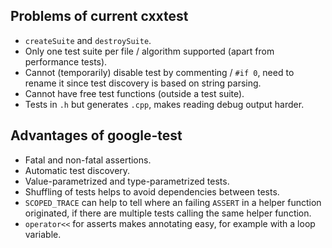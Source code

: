 ## Problems of current cxxtest

- `createSuite` and `destroySuite`.
- Only one test suite per file / algorithm supported (apart from performance tests).
- Cannot (temporarily) disable test by commenting / `#if 0`, need to rename it since test discovery is based on string parsing.
- Cannot have free test functions (outside a test suite).
- Tests in `.h` but generates `.cpp`, makes reading debug output harder.

## Advantages of google-test

- Fatal and non-fatal assertions.
- Automatic test discovery.
- Value-parametrized and type-parametrized tests.
- Shuffling of tests helps to avoid dependencies between tests.
- `SCOPED_TRACE` can help to tell where an failing `ASSERT` in a helper function originated, if there are multiple tests calling the same helper function.
- `operator<<` for asserts makes annotating easy, for example with a loop variable.
